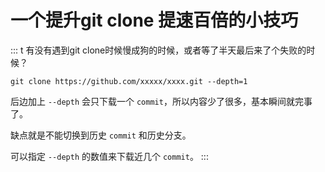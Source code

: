 # 一个提升git clone 提速百倍的小技巧

::: t
有没有遇到git clone时候慢成狗的时候，或者等了半天最后来了个失败的时候？

```gitexclude
git clone https://github.com/xxxxx/xxxx.git --depth=1
```
后边加上 `--depth` 会只下载一个 `commit`，所以内容少了很多，基本瞬间就完事了。

缺点就是不能切换到历史 `commit` 和历史分支。

可以指定 `--depth` 的数值来下载近几个 `commit`。
:::